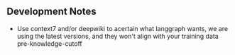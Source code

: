 ## Development Notes

- Use context7 and/or deepwiki to acertain what langgraph wants, we are using the latest versions, and they won't align with your training data pre-knowledge-cutoff